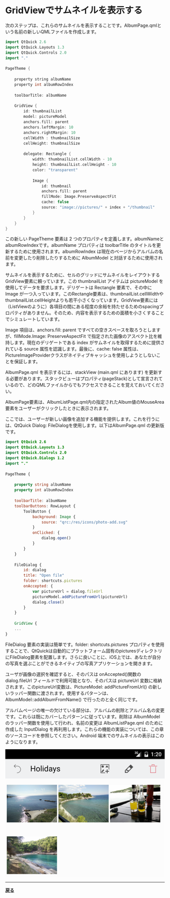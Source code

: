 # GridViewでサムネイルを表示する

次のステップは、これらのサムネイルを表示することです。AlbumPage.qmlという名前の新しいQMLファイルを作成します。

```C++
import QtQuick 2.6
import QtQuick.Layouts 1.3
import QtQuick.Controls 2.0
import "."

PageTheme {

    property string albumName
    property int albumRowIndex

    toolbarTitle: albumName

    GridView {
        id: thumbnailList
        model: pictureModel
        anchors.fill: parent
        anchors.leftMargin: 10
        anchors.rightMargin: 10
        cellWidth : thumbnailSize
        cellHeight: thumbnailSize

        delegate: Rectangle {
            width: thumbnailList.cellWidth - 10
            height: thumbnailList.cellHeight - 10
            color: "transparent"

            Image {
                id: thumbnail
                anchors.fill: parent
                fillMode: Image.PreserveAspectFit
                cache: false
                source: "image://pictures/" + index + "/thumbnail"
            }
        }
    }
}
```

この新しい PageTheme 要素は 2 つのプロパティを定義します。albumNameとalbumRowIndexです。albumName プロパティは toolbarTitle のタイトルを更新するために使用されます。albumRowIndex は現在のページからアルバムの名前を変更したり削除したりするために AlbumModel と対話するために使用されます。

サムネイルを表示するために、セルのグリッドにサムネイルをレイアウトするGridView要素に頼っています。この thumbnailList アイテムは pictureModel を使用してデータを要求します。デリゲートは Rectangle 要素で、その中に Image が一つ入っています。このRectangle要素は、thumbnailList.cellWidthやthumbnailList.cellHeightよりも若干小さくなっています。GridView要素には（ListViewのように）各項目の間にある程度の余裕を持たせるためのspacingプロパティがありません。そのため、内容を表示するための面積を小さくすることでシミュレートしています。

Image 項目は、anchors.fill: parent ですべての空きスペースを取ろうとしますが、fillMode.Image: PreserveAspectFit で指定された画像のアスペクト比を維持します。現在のデリゲートである index がサムネイルを取得するために提供されている source 属性を認識します。最後に、cache: false 属性は、PictureImageProviderクラスがネイティブキャッシュを使用しようとしないことを保証します。

AlbumPage.qml を表示するには、stackView (main.qml にあります) を更新する必要があります。スタックビューはプロパティ(pageStack)として宣言されているので、どのQMLファイルからでもアクセスできることを覚えておいてください。

AlbumPage要素は、AlbumListPage.qml内の指定されたAlbum値のMouseArea要素をユーザーがクリックしたときに表示されます。

ここでは、ユーザーが新しい画像を追加する機能を提供します。これを行うには、QtQuick Dialog: FileDialogを使用します。以下はAlbumPage.qml の更新版です。

```QML
import QtQuick 2.6
import QtQuick.Layouts 1.3
import QtQuick.Controls 2.0
import QtQuick.Dialogs 1.2
import "."

PageTheme {

    property string albumName
    property int albumRowIndex

    toolbarTitle: albumName
    toolbarButtons: RowLayout {
        ToolButton {
            background: Image {
                source: "qrc:/res/icons/photo-add.svg"
            }
            onClicked: {
                dialog.open()
            }
        }
    }

    FileDialog {
        id: dialog
        title: "Open file"
        folder: shortcuts.pictures
        onAccepted: {
            var pictureUrl = dialog.fileUrl
            pictureModel.addPictureFromUrl(pictureUrl)
            dialog.close()
        }
    }

    GridView {
    ...
}
```

FileDialog 要素の実装は簡単です。folder: shortcuts.pictures プロパティを使用することで、QtQuickは自動的にプラットフォーム固有のpicturesディレクトリにFileDialog要素を配置します。さらに良いことに、iOS上では、あなたが自分の写真を選ぶことができるネイティブの写真アプリケーションを開きます。

ユーザが画像の選択を確認すると、そのパスは onAccepted()関数の dialog.fileUrl フィールドで利用可能となり、そのパスは pictureUrl 変数に格納されます。このpictureUrl変数は、PictureModel: addPictureFromUrl() の新しいラッパー関数に渡されます。使用するパターンは、AlbumModel::addAlbumFromName() で行ったのと全く同じです。

アルバムページの唯一の欠けている部分は、アルバムの削除とアルバム名の変更です。これらは既にカバーしたパターンに従っています。削除は AlbumModel のラッパー関数を使用して行われ、名前の変更は AlbumListPage.qml のために作成した InputDialog を再利用します。これらの機能の実装については、この章のソースコードを参照してください。Android 端末でのサムネイルの表示はこのようになります。

![image](img/9.png)

***

**[戻る](../index.html)**
